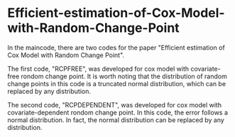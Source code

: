 # Efficient-estimation-of-Cox-Model-with-Random-Change-Point

In the maincode, there are two codes for the paper "Efficient estimation of Cox Model with Random Change Point".

The first code, "RCPFREE", was developed for cox model with covariate-free rondom change point. It is worth noting that the distribution of random change points in this code is a truncated normal distribution, which can be replaced by any distribution. 

The second code, "RCPDEPENDENT", was developed for cox model with covariate-dependent rondom change point.  In this code, the error follows a normal distribution. In fact, the normal distribution can be replaced by any distribution.


